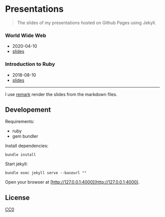 # Presentations

> The slides of my presentations hosted on Github Pages using Jekyll.

### World Wide Web
- 2020-04-10
- [slides](presentations/world-wide-web/README.md)

### Introduction to Ruby
- 2018-08-10
- [slides](presentations/introduction-to-ruby/README.md)

---

I use [remark](https://github.com/gnab/remark) render the slides from the markdown files.

## Developement

Requirements:
- ruby
- gem bundler


Install dependencies:

```shell
bundle install
```

Start jekyll:

```shell
bundle exec jekyll serve --baseurl ""
```

Open your browser at [http://127.0.0.1:4000](http://127.0.0.1:4000).

## License

[CC0](https://creativecommons.org/share-your-work/public-domain/cc0/)

